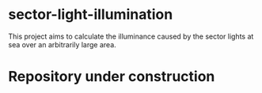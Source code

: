 # sector-light-illumination
This project aims to calculate the illuminance caused by the sector lights at sea over an arbitrarily large area. 
# Repository under construction
